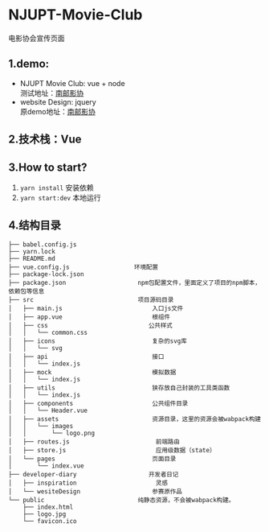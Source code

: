 # NJUPT-Movie-Club
电影协会宣传页面

## 1.demo:
+ NJUPT Movie Club: vue + node  
测试地址：[南邮影协](http://xichi.xyz/test) 
+ website Design: jquery  
原demo地址：[南邮影协](http://xichi.xyz/NJUPTMovieClub) 

## 2.技术栈：Vue

## 3.How to start?

1.  `yarn install` 安装依赖
2.  `yarn start:dev` 本地运行

## 4.结构目录

    ├── babel.config.js 
    ├── yarn.lock
    ├── README.md   
    ├── vue.config.js                  环境配置                 
    ├── package-lock.json
    ├── package.json                    npm包配置文件，里面定义了项目的npm脚本，依赖包等信息
    ├── src                             项目源码目录    
    │   ├── main.js                         入口js文件
    │   ├── app.vue                         根组件
    │   ├── css                            公共样式   
    │   │   └── common.css
    │   ├── icons                           复杂的svg库
    │   │   └── svg   
    │   ├── api                             接口
    │   │   └── index.js    
    │   ├── mock                            模拟数据
    │   │   └── index.js            
    │   ├── utils                           狭存放自己封装的工具类函数
    │   │   └── index.js    
    │   ├── components                      公共组件目录
    │   │   └── Header.vue
    │   ├── assets                          资源目录，这里的资源会被wabpack构建
    │   │   └── images
    │   │       └── logo.png
    │   ├── routes.js                        前端路由
    │   ├── store.js                         应用级数据（state）
    │   └── pages                           页面目录
    │       └── index.vue
    ├── developer-diary                    开发者日记    
    │   ├── inspiration                      灵感
    │   └── wesiteDesign                    参赛原作品        
    └── public                          纯静态资源，不会被wabpack构建。
        ├── index.html
        ├── logo.jpg                         
        └── favicon.ico   

